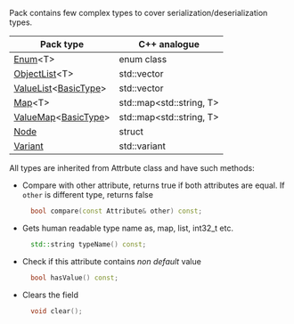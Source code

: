 Pack contains few complex types to cover serialization/deserialization types.

| Pack type                                               | C++ analogue             |
| ------------------------------------------------------- | ------------------------ |
| [Enum](Enum-type)\<T\>                                  | enum class               |
| [ObjectList](ObjectList-type)\<T\>                      | std::vector<T>           |
| [ValueList](ValueList-type)\<[BasicType](Basic-types)\> | std::vector<BasicType>   |
| [Map](Map-type)\<T\>                                    | std::map<std::string, T> |
| [ValueMap](ValueMap-type)\<[BasicType](Basic-types)\>   | std::map<std::string, T> |
| [Node](Node)                                            | struct                   |
| [Variant](Variant)                                      | std::variant             |

All types are inherited from Attrbute class and have such methods:
* Compare with other attribute, returns true if both attributes are equal. If `other` is different type, returns false
  ```cpp
    bool compare(const Attribute& other) const;
  ```
* Gets human readable type name as, map, list, int32_t etc.
  ```cpp
    std::string typeName() const;
  ```
* Check if this attribute contains _non default_ value
  ```cpp
    bool hasValue() const;
  ```
* Clears the field
  ```cpp
    void clear();
  ```
